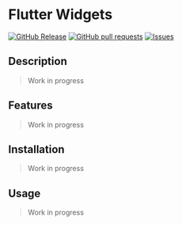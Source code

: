 # Flutter Widgets
[![GitHub Release](https://img.shields.io/github/release/zjayers/flutter.widgets.svg?style=flat)](https://github.com/zjayers/flutter.widgets/releases)
[![GitHub pull requests](https://img.shields.io/github/issues-pr/zjayers/flutter.widgets.svg?style=flat)](https://github.com/zjayers/flutter.widgets/pulls)
[![Issues](https://img.shields.io/github/issues-raw/zjayers/flutter.widgets.svg?maxAge=25000)](https://github.com/zjayers/flutter.widgets/issues)

## Description

> Work in progress

## Features

> Work in progress

## Installation

> Work in progress

## Usage

> Work in progress
